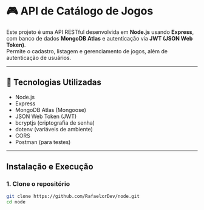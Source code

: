 # 🎮 API de Catálogo de Jogos

Este projeto é uma API RESTful desenvolvida em **Node.js** usando **Express**, com banco de dados **MongoDB Atlas** e autenticação via **JWT (JSON Web Token)**.  
Permite o cadastro, listagem e gerenciamento de jogos, além de autenticação de usuários.

---

## 🚀 Tecnologias Utilizadas

- Node.js
- Express
- MongoDB Atlas (Mongoose)
- JSON Web Token (JWT)
- bcryptjs (criptografia de senha)
- dotenv (variáveis de ambiente)
- CORS
- Postman (para testes)

---

##  Instalação e Execução

### 1. Clone o repositório

```bash
git clone https://github.com/RafaelxrDev/node.git
cd node
